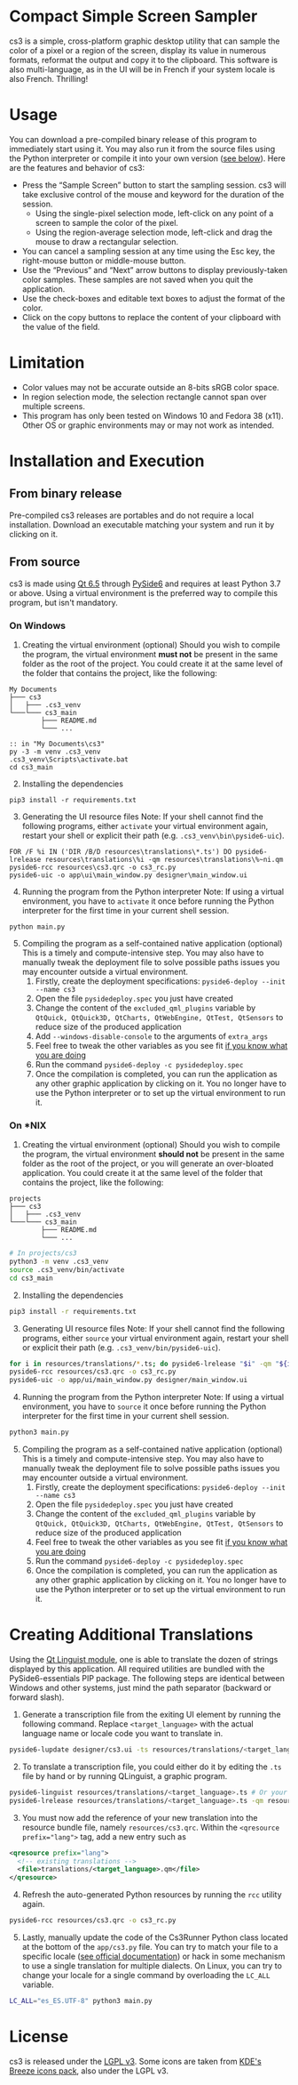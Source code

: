 # Compact Simple Screen Sampler
cs3 is a simple, cross-platform graphic desktop utility that can sample the color of a pixel or a region of the screen, display its value in numerous formats, reformat the output and copy it to the clipboard.
This software is also multi-language, as in the UI will be in French if your system locale is also French. Thrilling!

# Usage
You can download a pre-compiled binary release of this program to immediately start using it. You may also run it from the source files using the Python interpreter or compile it into your own version ([see below](#installation-and-execution)).
Here are the features and behavior of cs3:
* Press the “Sample Screen” button to start the sampling session. cs3 will take exclusive control of the mouse and keyword for the duration of the session.
	* Using the single-pixel selection mode, left-click on any point of a screen to sample the color of the pixel.
	* Using the region-average selection mode, left-click and drag the mouse to draw a rectangular selection.
* You can cancel a sampling session at any time using the Esc key, the right-mouse button or middle-mouse button.
* Use the “Previous” and “Next” arrow buttons to display previously-taken color samples. These samples are not saved when you quit the application.
* Use the check-boxes and editable text boxes to adjust the format of the color.
* Click on the copy buttons to replace the content of your clipboard with the value of the field.

# Limitation
* Color values may not be accurate outside an 8-bits sRGB color space.
* In region selection mode, the selection rectangle cannot span over multiple screens.
* This program has only been tested on Windows 10 and Fedora 38 (x11). Other OS or graphic environments may or may not work as intended.

# Installation and Execution
## From binary release
Pre-compiled cs3 releases are portables and do not require a local installation. Download an executable matching your system and run it by clicking on it.
## From source
cs3 is made using [Qt 6.5](https://www.qt.io/) through [PySide6](https://wiki.qt.io/Qt_for_Python) and requires at least Python 3.7 or above. Using a virtual environment is the preferred way to compile this program, but isn't mandatory.

### On Windows
1. Creating the virtual environment (optional)
Should you wish to compile the program, the virtual environment __must not__ be present in the same folder as the root of the project. You could create it at the same level of the folder that contains the project, like the following:
```
My Documents
├─── cs3
│   ├─── .cs3_venv
└───└─── cs3_main
        ├─── README.md
        └─── ...
```
```batch
:: in "My Documents\cs3"
py -3 -m venv .cs3_venv
.cs3_venv\Scripts\activate.bat
cd cs3_main
```
2. Installing the dependencies
```batch
pip3 install -r requirements.txt
```
3. Generating the UI resource files
Note: If your shell cannot find the following programs, either `activate` your virtual environment again, restart your shell or explicit their path (e.g. `.cs3_venv\bin\pyside6-uic`).
```batch
FOR /F %i IN ('DIR /B/D resources\translations\*.ts') DO pyside6-lrelease resources\translations\%i -qm resources\translations\%~ni.qm
pyside6-rcc resources\cs3.qrc -o cs3_rc.py
pyside6-uic -o app\ui\main_window.py designer\main_window.ui
```
4. Running the program from the Python interpreter
Note:  If using a virtual environment, you have to `activate` it once before running the Python interpreter for the first time in your current shell session.
```batch
python main.py
```
5. Compiling the program as a self-contained native application (optional)
This is a timely and compute-intensive step. You may also have to manually tweak the deployment file to solve possible paths issues you may encounter outside a virtual environment.
	1. Firstly, create the deployment specifications: ```pyside6-deploy --init --name cs3```
	2. Open the file `pysidedeploy.spec` you just have created
	3. Change the content of the `excluded_qml_plugins`  variable by `QtQuick, QtQuick3D, QtCharts, QtWebEngine, QtTest, QtSensors` to reduce size of the produced application
	4. Add `--windows-disable-console` to the arguments of `extra_args`
	5. Feel free to tweak the other variables as you see fit [if you know what you are doing](https://doc.qt.io/qtforpython-6/deployment/deployment-pyside6-deploy.html#pysidedeploy-spec)
	6. Run the command `pyside6-deploy -c pysidedeploy.spec`
	7. Once the compilation is completed, you can run the application as any other graphic application by clicking on it. You no longer have to use the Python interpreter or to set up the virtual environment to run it.

### On *NIX
1. Creating the virtual environment (optional)
Should you wish to compile the program, the virtual environment __should not__ be present in the same folder as the root of the project, or you will generate an over-bloated application. You could create it at the same level of the folder that contains the project, like the following:
```
projects
├─── cs3
│   ├─── .cs3_venv
└───└─── cs3_main
        ├─── README.md
        └─── ...
```
```bash
# In projects/cs3
python3 -m venv .cs3_venv
source .cs3_venv/bin/activate
cd cs3_main
```
2. Installing the dependencies
```bash
pip3 install -r requirements.txt
```
3. Generating UI resource files
Note: If your shell cannot find the following programs, either `source` your virtual environment again, restart your shell or explicit their path (e.g. `.cs3_venv/bin/pyside6-uic`).
```bash
for i in resources/translations/*.ts; do pyside6-lrelease "$i" -qm "${i%.*}".qm; done
pyside6-rcc resources/cs3.qrc -o cs3_rc.py
pyside6-uic -o app/ui/main_window.py designer/main_window.ui
```
4. Running the program from the Python interpreter
Note: If using a virtual environment, you have to `source` it once before running the Python interpreter for the first time in your current shell session.
```bash
python3 main.py
```
5. Compiling the program as a self-contained native application (optional)
This is a timely and compute-intensive step. You may also have to manually tweak the deployment file to solve possible paths issues you may encounter outside a virtual environment.
	1. Firstly, create the deployment specifications: ```pyside6-deploy --init --name cs3```
	2. Open the file `pysidedeploy.spec` you just have created
	3. Change the content of the `excluded_qml_plugins`  variable by `QtQuick, QtQuick3D, QtCharts, QtWebEngine, QtTest, QtSensors` to reduce size of the produced application
	4. Feel free to tweak the other variables as you see fit [if you know what you are doing](https://doc.qt.io/qtforpython-6/deployment/deployment-pyside6-deploy.html#pysidedeploy-spec)
	5. Run the command `pyside6-deploy -c pysidedeploy.spec`
	6. Once the compilation is completed, you can run the application as any other graphic application by clicking on it. You no longer have to use the Python interpreter or to set up the virtual environment to run it.
# Creating Additional Translations
Using the [Qt Linguist module](https://doc.qt.io/qtforpython-6/tutorials/basictutorial/translations.html), one is able to translate the dozen of strings displayed by this application. All required utilities are bundled with the PySide6-essentials PIP package. The following steps are identical between Windows and other systems, just mind the path separator (backward or forward slash).
1. Generate a transcription file from the exiting UI element by running the following command. Replace `<target_language>` with the actual language name or locale code you want to translate in.
```bash
pyside6-lupdate designer/cs3.ui -ts resources/translations/<target_language>.ts
```
2. To translate a transcription file, you could either do it by editing the `.ts` file by hand or by running QLinguist, a graphic program.
```bash
pyside6-linguist resources/translations/<target_language>.ts # Or your editor of choice
pyside6-lrelease resources/translations/<target_language>.ts -qm resources/translations/<target_language>.qm # If you did not released the .qm file using QLinguist
```
3. You must now add the reference of your new translation into the resource bundle file, namely `resources/cs3.qrc`. Within the `<qresource prefix="lang">` tag, add a new entry such as
```xml
<qresource prefix="lang">
  <!-- existing translations -->
  <file>translations/<target_language>.qm</file>
</qresource>
```
4. Refresh the auto-generated Python resources by running the `rcc` utility again.
```bash
pyside6-rcc resources/cs3.qrc -o cs3_rc.py
```
5. Lastly, manually update the code of the Cs3Runner Python class located at the bottom of the `app/cs3.py` file. You can try to match your file to a specific locale ([see official documentation](https://doc.qt.io/qtforpython-6/tutorials/basictutorial/translations.html)) or hack in some mechanism to use a single translation for multiple dialects. On Linux, you can try to change your locale for a single command by overloading the `LC_ALL` variable.
```bash
LC_ALL="es_ES.UTF-8" python3 main.py
```
# License
cs3 is released under the [LGPL v3](https://www.gnu.org/licenses/lgpl-3.0.html).
Some icons are taken from [KDE's Breeze icons pack](https://github.com/KDE/breeze-icons/tree/master), also under the LGPL v3.
